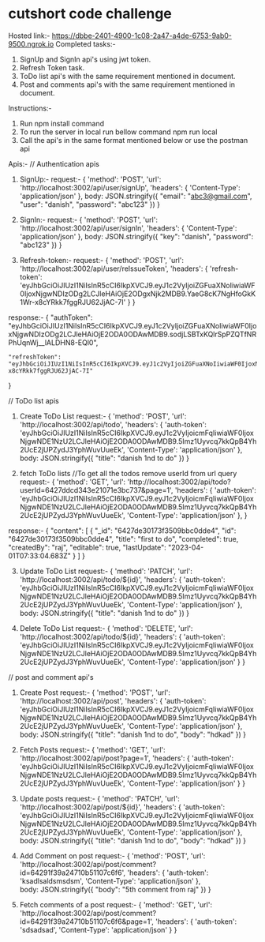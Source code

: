 # cutshort code challenge

Hosted link:- https://dbbe-2401-4900-1c08-2a47-a4de-6753-9ab0-9500.ngrok.io
Completed tasks:- 
1. SignUp and SignIn api's using jwt token.
2. Refresh Token task.
3. ToDo list api's with the same requirement mentioned in document.
4. Post and comments api's with the same requirement mentioned in document.

Instructions:-
1. Run npm install command 
2. To run the server in local run bellow command
   npm run local
3. Call the api's in the same format mentioned below or use the postman api
   
Apis:- 
// Authentication apis
1. SignUp:-
request:- {
  'method': 'POST',
  'url': 'http://localhost:3002/api/user/signUp',
  'headers': {
    'Content-Type': 'application/json'
  },
  body: JSON.stringify({
    "email": "abc3@gmail.com",
    "user": "danish",
    "password": "abc123"
  })
}   
  
2. SignIn:- 
request:- {
  'method': 'POST',
  'url': 'http://localhost:3002/api/user/signIn',
  'headers': {
    'Content-Type': 'application/json'
  },
  body: JSON.stringify({
    "key": "danish",
    "password": "abc123"
  })
}

3. Refresh-token:- 
request:- {
  'method': 'POST',
  'url': 'http://localhost:3002/api/user/reIssueToken',
  'headers': {
    'refresh-token': 'eyJhbGciOiJIUzI1NiIsInR5cCI6IkpXVCJ9.eyJ1c2VyIjoiZGFuaXNoIiwiaWF0IjoxNjgwNDIzODg2LCJleHAiOjE2ODgxNjk2MDB9.YaeG8cK7NgHfoGkK1Wr-x8cYRkk7fggRJU62JjAC-7I'
  }
}
   
response:- {
    "authToken": "eyJhbGciOiJIUzI1NiIsInR5cCI6IkpXVCJ9.eyJ1c2VyIjoiZGFuaXNoIiwiaWF0IjoxNjgwNDIzODg2LCJleHAiOjE2ODA0ODAwMDB9.sodjLSBTxKQlrSpPZQTfNRPhUqnWj__lALDHN8-EQl0",

    "refreshToken": "eyJhbGciOiJIUzI1NiIsInR5cCI6IkpXVCJ9.eyJ1c2VyIjoiZGFuaXNoIiwiaWF0IjoxNjgwNDIzODg2LCJleHAiOjE2ODgxNjk2MDB9.YaeG8cK7NgHfoGkK1Wr-x8cYRkk7fggRJU62JjAC-7I"
}


// ToDo list apis
1. Create ToDo List
request:- {
  'method': 'POST',
  'url': 'http://localhost:3002/api/todo',
  'headers': {
    'auth-token': 'eyJhbGciOiJIUzI1NiIsInR5cCI6IkpXVCJ9.eyJ1c2VyIjoicmFqIiwiaWF0IjoxNjgwNDE1NzU2LCJleHAiOjE2ODA0ODAwMDB9.5Imz1Uyvcq7kkQpB4Yh2UcE2jUPZydJ3YphWuvUueEk',
    'Content-Type': 'application/json'
  },
  body: JSON.stringify({
    "title": "danish 1nd to do"
  })
} 

2. fetch ToDo lists
//To get all the todos remove userId from url query
request:-  {
  'method': 'GET',
  'url': 'http://localhost:3002/api/todo?userId=6427ddcd343e21071e3bc737&page=1',
  'headers': {
    'auth-token': 'eyJhbGciOiJIUzI1NiIsInR5cCI6IkpXVCJ9.eyJ1c2VyIjoicmFqIiwiaWF0IjoxNjgwNDE1NzU2LCJleHAiOjE2ODA0ODAwMDB9.5Imz1Uyvcq7kkQpB4Yh2UcE2jUPZydJ3YphWuvUueEk',
    'Content-Type': 'application/json'
  },
}

response:-  {
    "content": [
        {
            "_id": "6427de30173f3509bbc0dde4",
            "id": "6427de30173f3509bbc0dde4",
            "title": "first to do",
            "completed": true,
            "createdBy": "raj",
            "editable": true,
            "lastUpdate": "2023-04-01T07:33:04.683Z"
        }
    ]
}        

3. Update ToDo List
request:- {
  'method': 'PATCH',
  'url': 'http://localhost:3002/api/todo/${id}',
  'headers': {
    'auth-token': 'eyJhbGciOiJIUzI1NiIsInR5cCI6IkpXVCJ9.eyJ1c2VyIjoicmFqIiwiaWF0IjoxNjgwNDE1NzU2LCJleHAiOjE2ODA0ODAwMDB9.5Imz1Uyvcq7kkQpB4Yh2UcE2jUPZydJ3YphWuvUueEk',
    'Content-Type': 'application/json'
  },
  body: JSON.stringify({
    "title": "danish 1nd to do"
  })
} 

4. Delete ToDo List
request:- {
  'method': 'DELETE',
  'url': 'http://localhost:3002/api/todo/${id}',
  'headers': {
    'auth-token': 'eyJhbGciOiJIUzI1NiIsInR5cCI6IkpXVCJ9.eyJ1c2VyIjoicmFqIiwiaWF0IjoxNjgwNDE1NzU2LCJleHAiOjE2ODA0ODAwMDB9.5Imz1Uyvcq7kkQpB4Yh2UcE2jUPZydJ3YphWuvUueEk',
    'Content-Type': 'application/json'
  }
} 

// post and comment api's

1. Create Post
request:- {
  'method': 'POST',
  'url': 'http://localhost:3002/api/post',
  'headers': {
    'auth-token': 'eyJhbGciOiJIUzI1NiIsInR5cCI6IkpXVCJ9.eyJ1c2VyIjoicmFqIiwiaWF0IjoxNjgwNDE1NzU2LCJleHAiOjE2ODA0ODAwMDB9.5Imz1Uyvcq7kkQpB4Yh2UcE2jUPZydJ3YphWuvUueEk',
    'Content-Type': 'application/json'
  },
  body: JSON.stringify({
    "title": "danish 1nd to do",
    "body": "hdkad"
  })
} 

2. Fetch Posts
request:- {
  'method': 'GET',
  'url': 'http://localhost:3002/api/post?page=1',
  'headers': {
    'auth-token': 'eyJhbGciOiJIUzI1NiIsInR5cCI6IkpXVCJ9.eyJ1c2VyIjoicmFqIiwiaWF0IjoxNjgwNDE1NzU2LCJleHAiOjE2ODA0ODAwMDB9.5Imz1Uyvcq7kkQpB4Yh2UcE2jUPZydJ3YphWuvUueEk',
    'Content-Type': 'application/json'
  }
}
 
3. Update posts
request:- {
  'method': 'PATCH',
  'url': 'http://localhost:3002/api/post/${id}',
  'headers': {
    'auth-token': 'eyJhbGciOiJIUzI1NiIsInR5cCI6IkpXVCJ9.eyJ1c2VyIjoicmFqIiwiaWF0IjoxNjgwNDE1NzU2LCJleHAiOjE2ODA0ODAwMDB9.5Imz1Uyvcq7kkQpB4Yh2UcE2jUPZydJ3YphWuvUueEk',
    'Content-Type': 'application/json'
  },
  body: JSON.stringify({
    "title": "danish 1nd to do",
    "body": "hdkad"
  })
} 

4. Add Comment on post
request:- {
  'method': 'POST',
  'url': 'http://localhost:3002/api/post/comment?id=64291f39a24710b51107c6f6',
  'headers': {
    'auth-token': 'ksadlsaldsmsdsm',
    'Content-Type': 'application/json'
  },    
  body: JSON.stringify({
    "body": "5th comment from raj"
  })
}

5. Fetch comments of a post
request:- {
  'method': 'GET',
  'url': 'http://localhost:3002/api/post/comment?id=64291f39a24710b51107c6f6&page=1',
  'headers': {
    'auth-token': 'sdsadsad',
    'Content-Type': 'application/json'
  }
}

